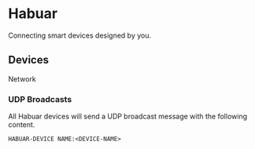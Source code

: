 # Habuar
Connecting smart devices designed by you.

## Devices
Network

### UDP Broadcasts
All Habuar devices will send a UDP broadcast message with the following content.
```
HABUAR-DEVICE NAME:<DEVICE-NAME>
```

